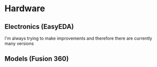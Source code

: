 # Hardware
## Electronics (EasyEDA)
I'm always trying to make improvements and therefore there are currently many versions

## Models (Fusion 360)
